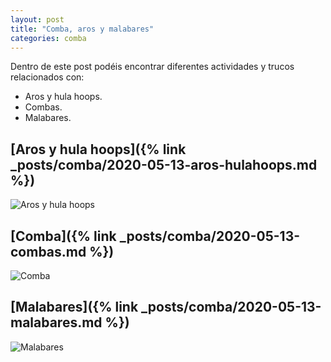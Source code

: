 ```yaml
---
layout: post
title: "Comba, aros y malabares"
categories: comba
---
```


Dentro de este post podéis encontrar diferentes actividades y trucos relacionados con: 
- Aros y hula hoops.
- Combas.
- Malabares.

## [Aros y hula hoops]({% link _posts/comba/2020-05-13-aros-hulahoops.md %})
![Aros y hula hoops](../images/comba_aros_pesta%C3%B1a.jpg)

## [Comba]({% link _posts/comba/2020-05-13-combas.md %})
![Comba](../images/comba_comba_pesta%C3%B1a.jpg)

## [Malabares]({% link _posts/comba/2020-05-13-malabares.md %})
![Malabares](../images/comba_malabares.jpg)


